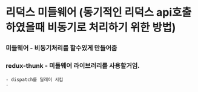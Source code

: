 # 리덕스 미들웨어 (동기적인 리덕스 api호출하였을때 비동기로 처리하기 위한 방법)

### 미들웨어 - 비동기처리를 할수있게 만들어줌

### redux-thunk - 미들웨어 라이브러리를 사용할거임.

    - dispatch를 딜레이 시킴
    -
